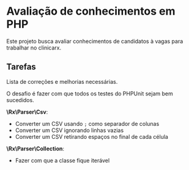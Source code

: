 # Avaliação de conhecimentos em PHP

Este projeto busca avaliar conhecimentos de candidatos à vagas para trabalhar no clinicarx.


## Tarefas

Lista de correções e melhorias necessárias.

O desafio é fazer com que todos os testes do PHPUnit sejam bem sucedidos.

**\Rx\Parser\Csv**:  

- Converter um CSV usando `;` como separador de colunas
- Converter um CSV ignorando linhas vazias
- Converter um CSV retirando espaços no final de cada célula


**\Rx\Parser\Collection**:  

- Fazer com que a classe fique iterável
